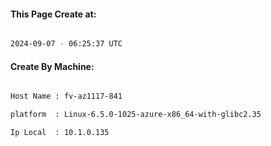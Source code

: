 
   
#### This Page Create at:

```bash

2024-09-07 - 06:25:37 UTC

```

#### Create By Machine:

```bash

Host Name : fv-az1117-841

platform  : Linux-6.5.0-1025-azure-x86_64-with-glibc2.35

Ip Local  : 10.1.0.135

```

